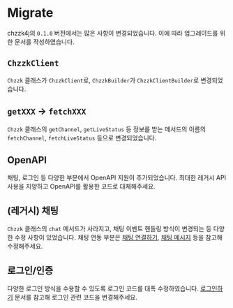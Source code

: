 # Migrate

chzzk4j의 `0.1.0` 버전에서는 많은 사항이 변경되었습니다. 이에 따라 업그레이드를 위한 문서를 작성하였습니다.

## `ChzzkClient`

`Chzzk` 클래스가 `ChzzkClient`로, `ChzzkBuilder`가 `ChzzkClientBuilder`로 변경되었습니다.

## `getXXX` -> `fetchXXX`

`Chzzk` 클래스의 `getChannel`, `getLiveStatus` 등 정보를 받는 메서드의 이름의 `fetchChannel`, `fetchLiveStatus` 등으로 변경되었습니다.

## OpenAPI

채팅, 로그인 등 다양한 부분에서 OpenAPI 지원이 추가되었습니다. 최대한 레거시 API 사용을 지양하고 OpenAPI를 활용한 코드로 대체해주세요.

## (레거시) 채팅

`Chzzk` 클래스의 `chat` 메서드가 사라지고, 채팅 이벤트 핸들링 방식이 변경되는 등 다양한 수정 사항이 있었습니다. 채팅 연동 부분은 [채팅 연결하기](ChatConnect.md), [채팅 메시지](ChatMessage.md) 등을 참고해 수정해주세요.

## 로그인/인증

다양한 로그인 방식을 수용할 수 있도록 로그인 코드를 대폭 수정하였습니다. [로그인하기](Login.md) 문서를 참고해 로그인 관련 코드을 변경해주세요.